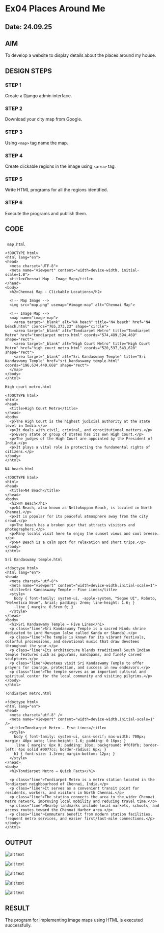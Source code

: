 # Ex04 Places Around Me
## Date: 24.09.25

## AIM
To develop a website to display details about the places around my house.

## DESIGN STEPS

### STEP 1
Create a Django admin interface.

### STEP 2
Download your city map from Google.

### STEP 3
Using ```<map>``` tag name the map.

### STEP 4
Create clickable regions in the image using ```<area>``` tag.

### STEP 5
Write HTML programs for all the regions identified.

### STEP 6
Execute the programs and publish them.

## CODE
```

 map.html

<!DOCTYPE html>
<html lang="en">
<head>
  <meta charset="UTF-8">
  <meta name="viewport" content="width=device-width, initial-scale=1.0">
  <title>Chennai Map - Image Map</title>
</head>
<body>
  <h2>Chennai Map - Clickable Locations</h2>

  <!-- Map Image -->
  <img src="map.png" usemap="#image-map" alt="Chennai Map">

  <!-- Image Map -->
  <map name="image-map">
    <area target="_blank" alt="N4 beach" title="N4 beach" href="N4 beach.html" coords="765,373,23" shape="circle">
    <area target="_blank" alt="Tondiarpet Metro" title="Tondiarpet Metro" href="tondiarpet metro.html" coords="574,489,594,469" shape="rect">
    <area target="_blank" alt="High Court Metro" title="High Court Metro" href="high court metro.html" coords="520,597,543,620" shape="rect">
    <area target="_blank" alt="Sri Kandaswamy Temple" title="Sri Kandaswamy Temple" href="sri kandaswamy temple.html" coords="196,634,440,668" shape="rect">
  </map>
</body>
</html>

High court metro.html

<!DOCTYPE html>
<html>
<head>
  <title>High Court Metro</title>
</head>
<body>
  <p>The High Court is the highest judicial authority at the state level in India.</p>
  <p>It deals with civil, criminal, and constitutional matters.</p>
  <p>Every state or group of states has its own High Court.</p>
  <p>The judges of the High Court are appointed by the President of India.</p>
  <p>It plays a vital role in protecting the fundamental rights of citizens.</p>
</body>
</html>

N4 beach.html

<!DOCTYPE html>
<html>
<head>
  <title>N4 Beach</title>
</head>
<body>
  <h1>N4 Beach</h1>
  <p>N4 Beach, also known as Nettukuppam Beach, is located in North Chennai.</p>
  <p>It is popular for its peaceful atmosphere away from the city crowd.</p>
  <p>The beach has a broken pier that attracts visitors and photographers.</p>
  <p>Many locals visit here to enjoy the sunset views and cool breeze.</p>
  <p>N4 Beach is a calm spot for relaxation and short trips.</p>
</body>
</html>

Sri Kandaswamy temple.html

<!doctype html>
<html lang="en">
<head>
  <meta charset="utf-8">
  <meta name="viewport" content="width=device-width,initial-scale=1">
  <title>Sri Kandaswamy Temple — Five Lines</title>
  <style>
    body { font-family: system-ui, -apple-system, "Segoe UI", Roboto, "Helvetica Neue", Arial; padding: 2rem; line-height: 1.6; }
    .line { margin: 0.5rem 0; }
  </style>
</head>
<body>
  <h1>Sri Kandaswamy Temple — Five Lines</h1>
  <p class="line">Sri Kandaswamy Temple is a sacred Hindu shrine dedicated to Lord Murugan (also called Kanda or Skanda).</p>
  <p class="line">The temple is known for its vibrant festivals, colorful processions, and devotional music that draw devotees throughout the year.</p>
  <p class="line">Its architecture blends traditional South Indian temple features such as gopurams, mandapams, and finely carved sculptures.</p>
  <p class="line">Devotees visit Sri Kandaswamy Temple to offer prayers for courage, protection, and success in new endeavors.</p>
  <p class="line">The temple serves as an important cultural and spiritual center for the local community and visiting pilgrims.</p>
</body>
</html>

Tondiarpet metro.html

<!doctype html>
<html lang="en">
<head>
  <meta charset="utf-8" />
  <meta name="viewport" content="width=device-width,initial-scale=1" />
  <title>Tondiarpet Metro — Five Lines</title>
  <style>
    body { font-family: system-ui, sans-serif; max-width: 700px; margin: 40px auto; line-height: 1.6; padding: 0 16px; }
    .line { margin: 8px 0; padding: 10px; background: #f6f8fb; border-left: 4px solid #0077cc; border-radius: 6px; }
    h1 { font-size: 1.3rem; margin-bottom: 12px; }
  </style>
</head>
<body>
  <h1>Tondiarpet Metro — Quick Facts</h1>

  <p class="line">Tondiarpet Metro is a metro station located in the Tondiarpet neighbourhood of Chennai, India.</p>
  <p class="line">It serves as a convenient transit point for residents, workers, and visitors in North Chennai.</p>
  <p class="line">The station connects the area to the wider Chennai Metro network, improving local mobility and reducing travel time.</p>
  <p class="line">Nearby landmarks include local markets, schools, and access routes toward the Chennai Harbor area.</p>
  <p class="line">Commuters benefit from modern station facilities, frequent metro services, and easier first/last-mile connections.</p>
</body>
</html>

```



## OUTPUT

![alt text](../eran/mapapp/static/map.png)

![alt text](<../eran/mapapp/static/Screenshot (18).png>)

![alt text](<../eran/mapapp/static/Screenshot (19).png>)

![alt text](<../eran/mapapp/static/Screenshot (21).png>)

![alt text](<../eran/mapapp/static/Screenshot (20).png>)


## RESULT
The program for implementing image maps using HTML is executed successfully.
